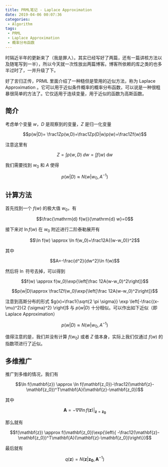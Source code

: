 ```yaml
---
title: PRML笔记 - Laplace Approximation
date: 2019-04-06 00:07:36
categories:
 - Algorithm
tags: 
 - PRML
 - Laplace Approximation
 - 概率分布函数
---
```


时隔近半年的更新来了（我是罪人）。其实已经写好了两篇，还有一篇讲核方法以及随笔写到一半），所以今天就一次性放出两篇博客。博客所依赖的库之类的也多半过时了，一并升级了下。

好了言归正传，PRML 里面介绍了一种糙但是管用的近似方法，称为 Laplace Approximation 。它可以用于近似条件概率的概率分布函数，可以说是一种很粗暴很简单的方法了。它仅适用于连续变量，用于近似的函数为高斯函数。

<!--more-->

## 简介

考虑单个变量 $w$，$D$ 是观察到的变量，$Z$ 是归一化变量

$$p(w|D)= \frac1Zp(w,D)=\frac1Zp(D|w)p(w)=\frac1Zf(w)$$

注意这里有

$$Z=\int p(w,D)\;dw=\int f(w)\;\mathrm{d}w$$

我们需要找到 $w_0$ 和 $A$ 使得

$$p(w|D) \approx N(w|w_0,A^{-1})$$

## 计算方法

首先找到一个 $f(w)$ 的极大值 $w_0$，有

$$\frac{\mathrm{d} f(w)}{\mathrm{d} w}=0$$

接下来对 $\ln f(w)$ 在 $w_0$ 附近进行二阶泰勒展开有

$$\ln f(w) \approx \ln f(w_0)+\frac12A{(w-w_0)}^2$$

其中

$$A=-\frac{d^2}{dw^2}\ln f(w)$$

然后将 $\ln$ 符号去掉，可以得到

$$f(w) \approx f(w_0)\exp{\left[\frac 12A(w-w_0)^2\right]}$$

$$p(w|D)\approx \frac1Zf(w_0)\exp{\left[\frac 12A(w-w_0)^2\right]}$$

注意到高斯分布的形式 $g(x)=\frac1{\sqrt{2 \pi \sigma}} \exp \left[-\frac{(x-\mu)^2}{2 {\sigma}^2} \right]$ 与 $p(w|D)$ 十分相似。可以作出如下近似（即 Laplace Approximation）

$$p(w|D) \approx N(w|w_0, A^{-1})$$

值得注意的是，我们并没有计算 $f(w_0)$ 或者 $Z$ 值本身，实际上我们仅通过 $f(w)$ 的指数项进行了近似。

## 多维推广

推广到多维的情况，我们有

$$\ln f(\mathbf{z}) \approx \ln f(\mathbf{z_0})-\frac12(\mathbf{z}-\mathbf{z_0})^T\mathbf{A}(\mathbf{z}-\mathbf{z_0})$$

其中

$$\mathbf{A}=-\nabla\nabla\ln f(\mathbf{z})|_{\mathbf{z}=\mathbf{z_0}}$$

那么就有

$$f(\mathbf{z}) \approx f(\mathbf{z_0})\exp{\left\{ -\frac12(\mathbf{z}-\mathbf{z_0})^T\mathbf{A}(\mathbf{z}-\mathbf{z_0})\right\}}$$

最后就有

$$q(\mathbf{z})=N(\mathbf{z}|\mathbf{z_0},\mathbf{A}^{-1})$$
